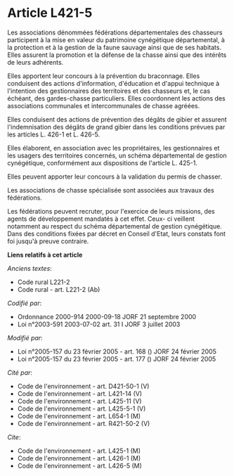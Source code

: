 # Article L421-5

Les associations dénommées fédérations départementales des chasseurs participent à la mise en valeur du patrimoine
cynégétique départemental, à la protection et à la gestion de la faune sauvage ainsi que de ses habitats. Elles assurent la
promotion et la défense de la chasse ainsi que des intérêts de leurs adhérents.

Elles apportent leur concours à la prévention du braconnage. Elles conduisent des actions d'information, d'éducation et
d'appui technique à l'intention des gestionnaires des territoires et des chasseurs et, le cas échéant, des gardes-chasse
particuliers. Elles coordonnent les actions des associations communales et intercommunales de chasse agréées.

Elles conduisent des actions de prévention des dégâts de gibier et assurent l'indemnisation des dégâts de grand gibier dans
les conditions prévues par les articles L. 426-1 et L. 426-5.

Elles élaborent, en association avec les propriétaires, les gestionnaires et les usagers des territoires concernés, un schéma
départemental de gestion cynégétique, conformément aux dispositions de l'article L. 425-1.

Elles peuvent apporter leur concours à la validation du permis de chasser.

Les associations de chasse spécialisée sont associées aux travaux des fédérations.

Les fédérations peuvent recruter, pour l'exercice de leurs missions, des agents de développement mandatés à cet effet. Ceux-
ci veillent notamment au respect du schéma départemental de gestion cynégétique. Dans des conditions fixées par décret en
Conseil d'Etat, leurs constats font foi jusqu'à preuve contraire.

**Liens relatifs à cet article**

_Anciens textes_:

  - Code rural L221-2
  - Code rural - art. L221-2 (Ab)

_Codifié par_:

  - Ordonnance 2000-914 2000-09-18 JORF 21 septembre 2000
  - Loi n°2003-591 2003-07-02 art. 31 I JORF 3 juillet 2003

_Modifié par_:

  - Loi n°2005-157 du 23 février 2005 - art. 168 () JORF 24 février 2005
  - Loi n°2005-157 du 23 février 2005 - art. 177 () JORF 24 février 2005

_Cité par_:

  - Code de l'environnement - art. D421-50-1 (V)
  - Code de l'environnement - art. L421-14 (V)
  - Code de l'environnement - art. L425-11 (V)
  - Code de l'environnement - art. L425-5-1 (V)
  - Code de l'environnement - art. L654-1 (M)
  - Code de l'environnement - art. R421-50-2 (V)

_Cite_:

  - Code de l'environnement - art. L425-1 (M)
  - Code de l'environnement - art. L426-1 (M)
  - Code de l'environnement - art. L426-5 (M)
